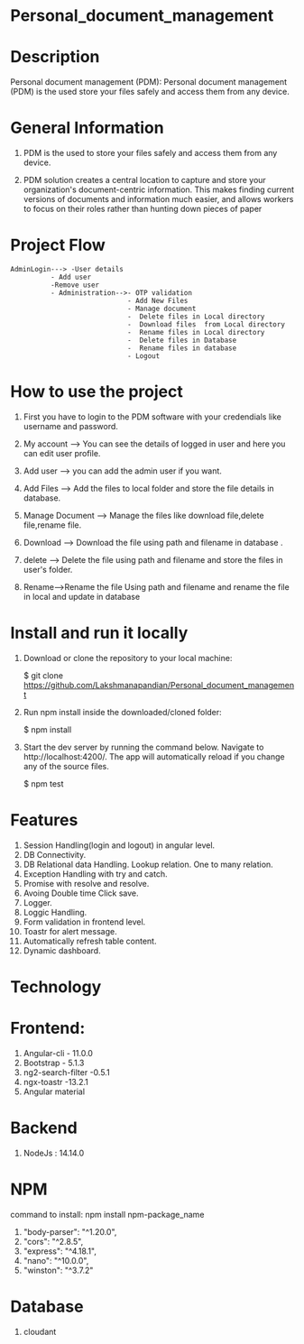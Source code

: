 # Personal_document_management

# Description

Personal document management (PDM):
Personal document management (PDM) is the used store your files safely and access them from any device.

# General Information

1.  PDM is the used to store your files safely and access them from any device.

2.  PDM solution creates a central location to capture and store your organization's document-centric information. This makes finding current versions of documents and information much easier, and allows workers to focus on their roles rather than hunting down pieces of paper

# Project Flow

    AdminLogin---> -User details
              - Add user
              -Remove user
              - Administration-->- OTP validation
                                 - Add New Files
                                 - Manage document
                                 -  Delete files in Local directory
                                 -  Download files  from Local directory
                                 -  Rename files in Local directory
                                 -  Delete files in Database
                                 -  Rename files in database
                                 - Logout

# How to use the project

1.  First you have to login to the PDM software with your credendials like username and password.

2.  My account --> You can see the details of logged in user and here you can edit user profile.

3.  Add user --> you can add the admin user if you want.

4.  Add Files --> Add the files to local folder and store the file details in database.

5.  Manage Document --> Manage the files like download file,delete file,rename file.

6.  Download --> Download the file using path and filename in database .

7.  delete --> Delete the file using path and filename and store the files in user's folder.

8.  Rename-->Rename the file Using path and filename and rename the file in local and update in database

# Install and run it locally

1.  Download or clone the repository to your local machine:

    $ git clone https://github.com/Lakshmanapandian/Personal_document_management

2.  Run npm install inside the downloaded/cloned folder:

    $ npm install

3.  Start the dev server by running the command below. Navigate to http://localhost:4200/.
    The app will automatically reload if you change any of the source files.

    $ npm test

# Features

1. Session Handling(login and logout) in angular level.
2. DB Connectivity.
3. DB Relational data Handling.
   Lookup relation.
   One to many relation.
4. Exception Handling with try and catch.
5. Promise with resolve and resolve.
6. Avoing Double time Click save.
7. Logger.
8. Loggic Handling.
9. Form validation in frontend level.
10. Toastr for alert message.
11. Automatically refresh table content.
12. Dynamic dashboard.

# Technology

# Frontend:

1. Angular-cli - 11.0.0
2. Bootstrap - 5.1.3
3. ng2-search-filter -0.5.1
4. ngx-toastr -13.2.1
5. Angular material

# Backend

1. NodeJs : 14.14.0

# NPM

command to install: npm install npm-package_name

1. "body-parser": "^1.20.0",
2. "cors": "^2.8.5",
3. "express": "^4.18.1",
4. "nano": "^10.0.0",
5. "winston": "^3.7.2"

# Database

1. cloudant
